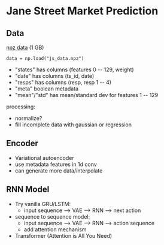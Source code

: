 # Jane Street Market Prediction

## Data
[npz data](https://drive.google.com/file/d/17zcBLQxuWv_vQFJj8ZmRLJcO6w2xNe65/view?usp=sharing) (1 GB)

`data = np.load("js_data.npz")`
* "states" has columns (features 0 -- 129, weight)
* "date" has columns (ts_id, date)
* "resps" has columns (resp, resp 1 -- 4)
* "meta" boolean metadata
* "mean"/"std" has mean/standard dev for features 1 -- 129

processing:
* normalize?
* fill incomplete data with gaussian or regression

## Encoder
* Variational autoencoder
* use metadata features in 1d conv
* can generate more data/interpolate

## RNN Model
* Try vanilla GRU/LSTM:
    + input sequence --> VAE --> RNN --> next action 
* sequence to sequence model:
    + input sequence --> VAE --> RNN --> action sequence 
    + add attention mechanism
* Transformer (Attention is All You Need)

